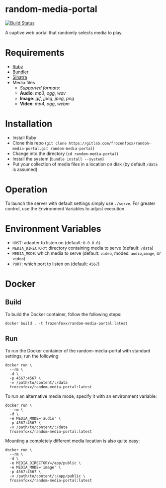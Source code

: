 # random-media-portal

[![Build Status](https://cloud.drone.io/api/badges/frozenfoxx/random-media-portal/status.svg?ref=refs/heads/main)](https://cloud.drone.io/frozenfoxx/random-media-portal)

A captive web portal that randomly selects media to play.

# Requirements

* [Ruby](https://www.ruby-lang.org/en/)
* [Bundler](https://bundler.io/)
* [Sinatra](http://sinatrarb.com/)
* Media files
  * _Supported formats_:
  * **Audio**: _mp3_, _ogg_, _wav_
  * **Image**: _gif_, _jpeg_, _jpeg_, _png_
  * **Video**: _mp4_, _ogg_, _webm_

# Installation

* Install Ruby
* Clone this repo (`git clone https://gitlab.com/frozenfoxx/random-media-portal.git random-media-portal`)
* Change into the directory (`cd random-media-portal`)
* Install the system (`bundle install --system`)
* Put your collection of media files in a location on disk (by default `/data` is assumed)

# Operation

To launch the server with default settings simply use `./serve`. For greater control, use the Environment Variables to adjust execution.

# Environment Variables

* `HOST`:            adapter to listen on (default: `0.0.0.0`)
* `MEDIA_DIRECTORY`: directory containing media to serve (default: `/data`)
* `MEDIA_MODE`:      which media to serve (default: `video`, modes: `audio`,`image`, or `video`)
* `PORT`:            which port to listen on (default: `4567`)

# Docker

## Build

To build the Docker container, follow the following steps:

```
docker build . -t frozenfoxx/random-media-portal:latest
```

## Run

To run the Docker container of the random-media-portal with standard settings, run the following:

```
docker run \
  --rm \
  -d \
  -p 4567:4567 \
  -v /path/to/content/:/data
  frozenfoxx/random-media-portal:latest
```

To run an alternative media mode, specify it with an environment variable:

```
docker run \
  --rm \
  -d \
  -e MEDIA_MODE='audio' \
  -p 4567:4567 \
  -v /path/to/content/:/data
  frozenfoxx/random-media-portal:latest
```

Mounting a completely different media location is also quite easy:

```
docker run \
  --rm \
  -d \
  -e MEDIA_DIRECTORY=/app/public \
  -e MEDIA_MODE='image' \
  -p 4567:4567 \
  -v /path/to/content/:/app/public \
  frozenfoxx/random-media-portal:latest
```

